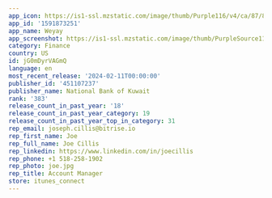 ```yaml
---
app_icon: https://is1-ssl.mzstatic.com/image/thumb/Purple116/v4/ca/87/84/ca8784ac-2472-f6e6-5089-ddb28bd828f2/AppIcon-0-0-1x_U007emarketing-0-7-0-85-220.png/1024x1024bb.png
app_id: '1591873251'
app_name: Weyay
app_screenshot: https://is1-ssl.mzstatic.com/image/thumb/PurpleSource116/v4/9a/67/5b/9a675be4-faed-ff14-fee4-79bc19c9bf71/6c600a77-5949-4dae-be20-f079c93aabb1_iOS_1242x2688_English_1.jpg/1242x2688bb.png
category: Finance
country: US
id: jG0mDyrVAGmQ
language: en
most_recent_release: '2024-02-11T00:00:00'
publisher_id: '451107237'
publisher_name: National Bank of Kuwait
rank: '383'
release_count_in_past_year: '18'
release_count_in_past_year_category: 19
release_count_in_past_year_top_in_category: 31
rep_email: joseph.cillis@bitrise.io
rep_first_name: Joe
rep_full_name: Joe Cillis
rep_linkedin: https://www.linkedin.com/in/joecillis
rep_phone: +1 518-258-1902
rep_photo: joe.jpg
rep_title: Account Manager
store: itunes_connect
---
```

